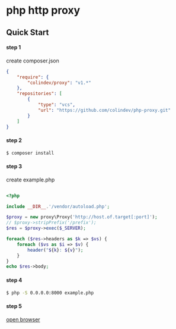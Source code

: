# php http proxy

## Quick Start

#### step 1
create composer.json
```json
{
    "require": {
        "colindev/proxy": "v1.*"
    },
    "repositories": [
        {
            "type": "vcs",
            "url": "https://github.com/colindev/php-proxy.git"
        }
    ]
}
```

#### step 2

```bash
$ composer install
```

#### step 3
create example.php
```php

<?php

include __DIR__.'/vendor/autoload.php';

$proxy = new proxy\Proxy('http://host.of.target[:port]');
// $proxy->stripPrefix('/prefix');
$res = $proxy->exec($_SERVER);

foreach ($res->headers as $k => $vs) {
    foreach ($vs as $i => $v) {
        header("${k}: ${v}");
    }
}
echo $res->body;
```

#### step 4
```bash
$ php -S 0.0.0.0:8000 example.php
```

#### step 5

[open browser](http://127.0.0.1:8000/)

